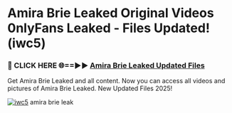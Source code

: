 # Amira Brie Leaked Original Videos 0nlyFans Leaked - Files Updated! (iwc5)

<h3>🔴 CLICK HERE 🌐==►► <a href="https://tinyurl.com/3hn5wdd3" rel="nofollow">Amira Brie Leaked Updated Files</a></h3>

Get Amira Brie Leaked and all content. Now you can access all videos and pictures of Amira Brie Leaked. New Updated Files 2025!

[![iwc5](https://i.imgur.com/4HnBqBT.gif)](https://tinyurl.com/3hn5wdd3)
amira brie leak